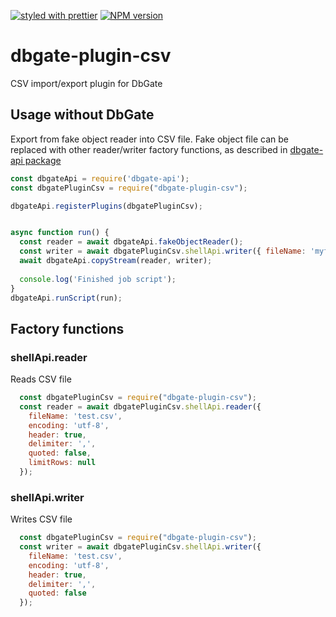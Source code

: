 [![styled with prettier](https://img.shields.io/badge/styled_with-prettier-ff69b4.svg)](https://github.com/prettier/prettier)
[![NPM version](https://img.shields.io/npm/v/dbgate-plugin-csv.svg)](https://www.npmjs.com/package/dbgate-plugin-csv)

# dbgate-plugin-csv

CSV import/export plugin for DbGate

## Usage without DbGate

Export from fake object reader into CSV file. Fake object file can be replaced with other reader/writer factory functions, as described in 
[dbgate-api package](https://www.npmjs.com/package/dbgate-api)

```javascript
const dbgateApi = require('dbgate-api');
const dbgatePluginCsv = require("dbgate-plugin-csv");

dbgateApi.registerPlugins(dbgatePluginCsv);


async function run() {
  const reader = await dbgateApi.fakeObjectReader();
  const writer = await dbgatePluginCsv.shellApi.writer({ fileName: 'myfile1.csv', separator: ';' });
  await dbgateApi.copyStream(reader, writer);
  
  console.log('Finished job script');
}
dbgateApi.runScript(run);


```

## Factory functions

### shellApi.reader
Reads CSV file
```js
  const dbgatePluginCsv = require("dbgate-plugin-csv");
  const reader = await dbgatePluginCsv.shellApi.reader({
    fileName: 'test.csv',
    encoding: 'utf-8',
    header: true,
    delimiter: ',',
    quoted: false,
    limitRows: null
  });
```

### shellApi.writer
Writes CSV file
```js
  const dbgatePluginCsv = require("dbgate-plugin-csv");
  const writer = await dbgatePluginCsv.shellApi.writer({
    fileName: 'test.csv',
    encoding: 'utf-8',
    header: true,
    delimiter: ',',
    quoted: false
  });
```
